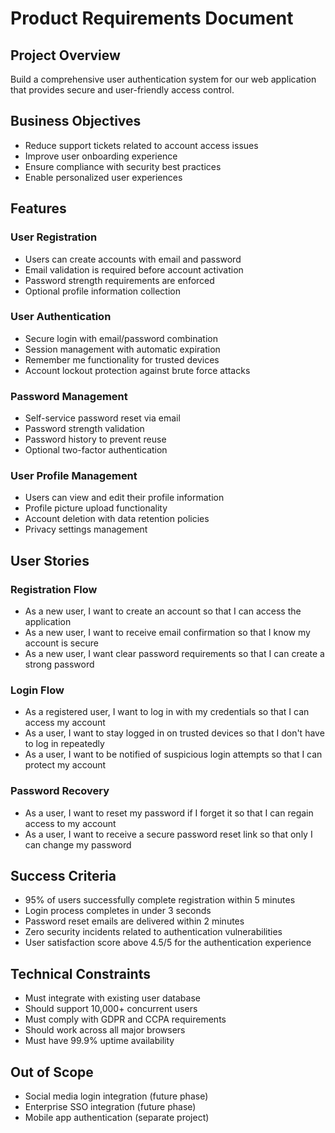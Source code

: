 # Product Requirements Document

## Project Overview
Build a comprehensive user authentication system for our web application that provides secure and user-friendly access control.

## Business Objectives
- Reduce support tickets related to account access issues
- Improve user onboarding experience
- Ensure compliance with security best practices
- Enable personalized user experiences

## Features

### User Registration
- Users can create accounts with email and password
- Email validation is required before account activation
- Password strength requirements are enforced
- Optional profile information collection

### User Authentication
- Secure login with email/password combination
- Session management with automatic expiration
- Remember me functionality for trusted devices
- Account lockout protection against brute force attacks

### Password Management
- Self-service password reset via email
- Password strength validation
- Password history to prevent reuse
- Optional two-factor authentication

### User Profile Management
- Users can view and edit their profile information
- Profile picture upload functionality
- Account deletion with data retention policies
- Privacy settings management

## User Stories

### Registration Flow
- As a new user, I want to create an account so that I can access the application
- As a new user, I want to receive email confirmation so that I know my account is secure
- As a new user, I want clear password requirements so that I can create a strong password

### Login Flow
- As a registered user, I want to log in with my credentials so that I can access my account
- As a user, I want to stay logged in on trusted devices so that I don't have to log in repeatedly
- As a user, I want to be notified of suspicious login attempts so that I can protect my account

### Password Recovery
- As a user, I want to reset my password if I forget it so that I can regain access to my account
- As a user, I want to receive a secure password reset link so that only I can change my password

## Success Criteria
- 95% of users successfully complete registration within 5 minutes
- Login process completes in under 3 seconds
- Password reset emails are delivered within 2 minutes
- Zero security incidents related to authentication vulnerabilities
- User satisfaction score above 4.5/5 for the authentication experience

## Technical Constraints
- Must integrate with existing user database
- Should support 10,000+ concurrent users
- Must comply with GDPR and CCPA requirements
- Should work across all major browsers
- Must have 99.9% uptime availability

## Out of Scope
- Social media login integration (future phase)
- Enterprise SSO integration (future phase)
- Mobile app authentication (separate project)